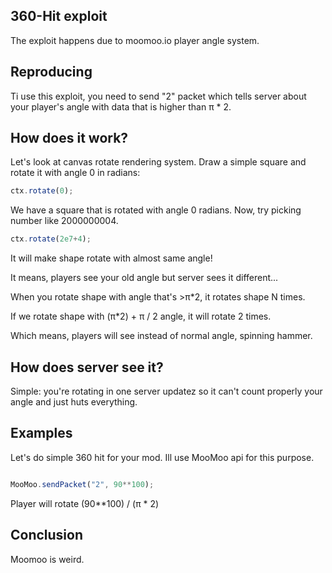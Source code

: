 ## 360-Hit exploit

The exploit happens due to moomoo.io player angle system.

## Reproducing

Ti use this exploit, you need to send "2" packet which tells server about your player's angle with data that is higher than π * 2.

## How does it work?

Let's look at canvas rotate rendering system.
Draw a simple square and rotate it with angle 0 in radians:

```js
ctx.rotate(0);
```

We have a square that is rotated with angle 0 radians.
Now, try picking number like 2000000004.

```js
ctx.rotate(2e7+4);
```

It will make shape rotate with almost same angle!

It means, players see your old angle but server sees it different...

When you rotate shape with angle that's >π*2, it rotates shape N times.

If we rotate shape with (π*2) + π / 2 angle, it will rotate 2 times.

Which means, players will see instead of normal angle, spinning hammer.

## How does server see it?

Simple: you're rotating in one server updatez so it can't count properly your angle and just huts everything.

## Examples 

Let's do simple 360 hit for your mod.
Ill use MooMoo api for this purpose.

```js

MooMoo.sendPacket("2", 90**100);

```

Player will rotate (90**100) / (π * 2)

## Conclusion

Moomoo is weird.
